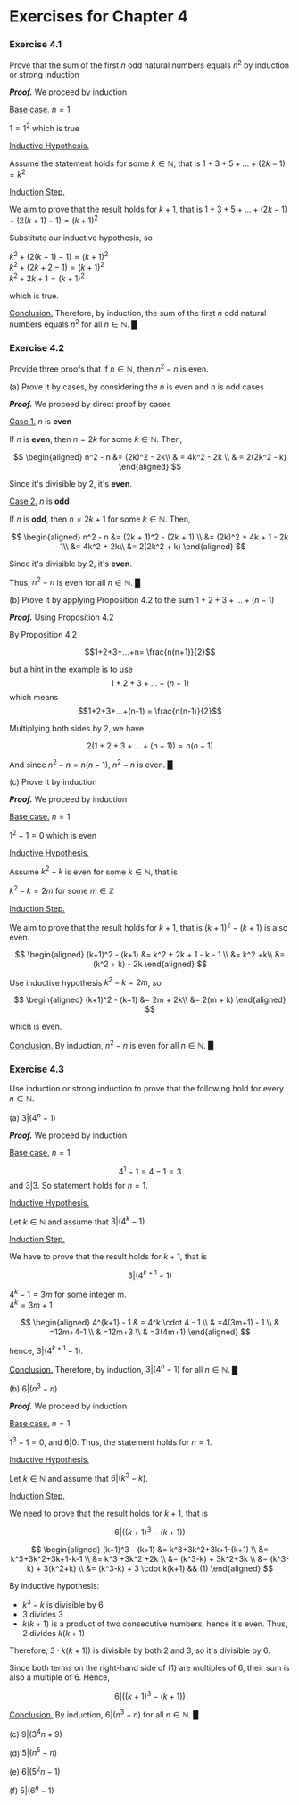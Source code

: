 # Exercises for Chapter 4

### Exercise 4.1
Prove that the sum of the first $n$ odd natural numbers equals $n^2$ by induction or strong induction

_**Proof.**_ We proceed by induction

<ins>Base case.</ins> $n=1$

$1=1^2$ which is true

<ins>Inductive Hypothesis.</ins>

Assume the statement holds for some $k \in \mathbb{N}$, that is
$1+3+5+...+ (2k-1)=k^2$

<ins>Induction Step.</ins>

We aim to prove that the result holds for $k+1$, that is
$1+3+5+...+ (2k-1) + (2(k+1) - 1)=(k+1)^2$

Substitute our inductive hypothesis, so

$k^2 + (2(k+1) - 1) =(k+1)^2$\
$k^2 + (2k + 2 - 1) =(k+1)^2$\
$k^2 + 2k + 1 =(k+1)^2$

which is true.

<ins>Conclusion.</ins> Therefore, by induction, the sum of the first $n$ odd natural numbers equals $n^2$ for all $n \in \mathbb{N}$. ▉

### Exercise 4.2
Provide three proofs that if $n \in \mathbb{N}$, then $n^2 - n$ is even.

(a) Prove it by cases, by considering the $n$ is even and $n$ is odd cases

_**Proof.**_ We proceed by direct proof by cases

<ins>Case 1.</ins> $n$ is **even**

If $n$ is **even**, then $n = 2k$ for some $k \in \mathbb{N}$. Then,

$$
\begin{aligned}
n^2 - n &= (2k)^2 - 2k\\
& = 4k^2 - 2k \\
& = 2(2k^2 - k)
\end{aligned}
$$

Since it's divisible by 2, it's **even**.

<ins>Case 2.</ins> $n$ is **odd**

If $n$ is **odd**, then $n = 2k + 1$ for some $k \in \mathbb{N}$. Then,

$$
\begin{aligned}
n^2 - n &= (2k + 1)^2 - (2k + 1) \\
&= (2k)^2 + 4k + 1 - 2k - 1\\
&= 4k^2 + 2k\\
&= 2(2k^2 + k)
\end{aligned}
$$

Since it's divisible by 2, it's **even**.

Thus, $n^2 - n$ is even for all $n \in \mathbb{N}$. ▉

(b) Prove it by applying Proposition 4.2 to the sum $1+2+3+...+(n-1)$

_**Proof.**_ Using Proposition 4.2

By Proposition 4.2

$$1+2+3+...+n= \frac{n(n+1)}{2}$$

but a hint in the example is to use 
$$1+2+3+...+(n-1)$$ which means
$$1+2+3+...+(n-1) = \frac{n(n-1)}{2}$$

Multiplying both sides by $2$, we have 

$$2(1+2+3+...+(n-1)) = n(n-1)$$

And since $n^2-n = n(n-1)$, $n^2 - n$ is even. ▉

(c) Prove it by induction

_**Proof.**_ We proceed by induction

<ins>Base case.</ins> $n=1$

$1^2-1=0$ which is even

<ins>Inductive Hypothesis.</ins>

Assume $k^2-k$ is even for some $k \in \mathbb{N}$, that is

$k^2 - k = 2m$ for some $m \in \mathbb{Z}$

<ins>Induction Step.</ins>

We aim to prove that the result holds for $k + 1$, that is
$(k+1)^2 - (k+1)$ is also even.

$$
\begin{aligned}
(k+1)^2 - (k+1) &= k^2 + 2k + 1 - k - 1 \\
&= k^2 +k\\
&= (k^2 + k) - 2k
\end{aligned}
$$

Use inductive hypothesis $k^2 - k = 2m$, so

$$
\begin{aligned}
(k+1)^2 - (k+1) &= 2m + 2k\\
&= 2(m + k)
\end{aligned}
$$

which is even.

<ins>Conclusion.</ins> By induction, $n^2 - n$ is even for all $n \in \mathbb{N}$. ▉

### Exercise 4.3
Use induction or strong induction to prove that the following hold for every $n \in \mathbb{N}$.

(a) $3 | (4^n - 1)$

_**Proof.**_ We proceed by induction

<ins>Base case.</ins> $n=1$

$$4^1 - 1 = 4 - 1 = 3$$
and $3|3$. So statement holds for $n=1$.

<ins>Inductive Hypothesis.</ins>

Let $k \in \mathbb{N}$ and assume that $3 | (4^k - 1)$

<ins>Induction Step.</ins>

We have to prove that the result holds for $k+1$, that is

$$3 | (4^{k+1} - 1)$$

$4^k - 1 = 3m$ for some integer m.\
$4^k = 3m + 1$

$$
\begin{aligned}
4^{k+1} - 1 & = 4^k \cdot 4 - 1 \\
& =4(3m+1) - 1 \\
& =12m+4-1 \\
& =12m+3 \\
& =3(4m+1)
\end{aligned}
$$

hence, $3 | (4^{k+1} - 1)$.

<ins>Conclusion.</ins> Therefore, by induction, $3 | (4^n - 1)$ for all $n \in \mathbb{N}$. ▉

(b) $6 | (n^3 - n)$

_**Proof.**_ We proceed by induction

<ins>Base case.</ins> $n=1$

$1^3 - 1 = 0$, and $6|0$. Thus, the statement holds for $n=1$.

<ins>Inductive Hypothesis.</ins>

Let $k \in \mathbb{N}$ and assume that $6 | (k^3 - k)$.

<ins>Induction Step.</ins>

We need to prove that the result holds for $k+1$, that is

$$6 | ((k+1)^3 - (k+1))$$

$$
\begin{aligned}
(k+1)^3 - (k+1) &= k^3+3k^2+3k+1-(k+1) \\
&= k^3+3k^2+3k+1-k-1 \\
&= k^3 +3k^2 +2k \\
&= (k^3-k) + 3k^2+3k \\
&= (k^3-k) + 3(k^2+k) \\
&= (k^3-k) + 3 \cdot k(k+1)  && (1)
\end{aligned}
$$

By inductive hypothesis:
- $k^3-k$ is divisible by $6$
- $3$ divides $3$
- $k(k+1)$ is a product of two consecutive numbers, hence it's even. Thus, $2$ divides $k(k+1)$

Therefore, $3 \cdot k(k+1))$ is divisible by both $2$ and $3$, so it's divisible by $6$.

Since both terms on the right-hand side of (1) are multiples of $6$, their sum is also a multiple of $6$. Hence,

$$6|((k+1)^3 - (k+1))$$

<ins>Conclusion.</ins> By induction, $6 | (n^3 - n)$ for all $n \in \mathbb{N}$. ▉


(c) $9 | (3^4n + 9)$

(d) $5 | (n^5 - n)$

(e) $6 | (5^2n - 1)$

(f) $5 | (6^n - 1)$

